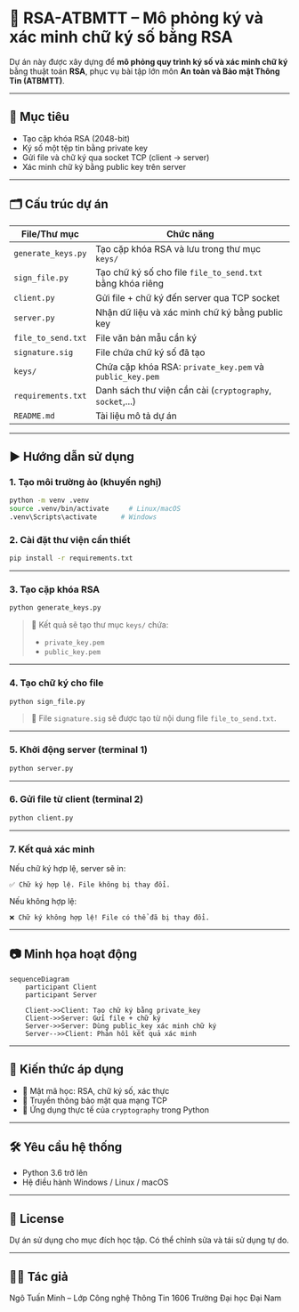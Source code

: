 
# 🔐 RSA-ATBMTT – Mô phỏng ký và xác minh chữ ký số bằng RSA

Dự án này được xây dựng để **mô phỏng quy trình ký số và xác minh chữ ký** bằng thuật toán **RSA**, phục vụ bài tập lớn môn **An toàn và Bảo mật Thông Tin (ATBMTT)**.

---

## 📌 Mục tiêu

- Tạo cặp khóa RSA (2048-bit)
- Ký số một tệp tin bằng private key
- Gửi file và chữ ký qua socket TCP (client → server)
- Xác minh chữ ký bằng public key trên server

---

## 🗂️ Cấu trúc dự án

| File/Thư mục         | Chức năng                                                                 |
|----------------------|--------------------------------------------------------------------------|
| `generate_keys.py`   | Tạo cặp khóa RSA và lưu trong thư mục `keys/`                            |
| `sign_file.py`       | Tạo chữ ký số cho file `file_to_send.txt` bằng khóa riêng                |
| `client.py`          | Gửi file + chữ ký đến server qua TCP socket                              |
| `server.py`          | Nhận dữ liệu và xác minh chữ ký bằng public key                          |
| `file_to_send.txt`   | File văn bản mẫu cần ký                                                   |
| `signature.sig`      | File chứa chữ ký số đã tạo                                               |
| `keys/`              | Chứa cặp khóa RSA: `private_key.pem` và `public_key.pem`                |
| `requirements.txt`   | Danh sách thư viện cần cài (`cryptography`, `socket`,...)                |
| `README.md`          | Tài liệu mô tả dự án                                                     |

---

## ▶️ Hướng dẫn sử dụng

### 1. Tạo môi trường ảo (khuyến nghị)

```bash
python -m venv .venv
source .venv/bin/activate     # Linux/macOS
.venv\Scripts\activate      # Windows
```

### 2. Cài đặt thư viện cần thiết

```bash
pip install -r requirements.txt
```

---

### 3. Tạo cặp khóa RSA

```bash
python generate_keys.py
```

> 📁 Kết quả sẽ tạo thư mục `keys/` chứa:
> - `private_key.pem`
> - `public_key.pem`

---

### 4. Tạo chữ ký cho file

```bash
python sign_file.py
```

> 📄 File `signature.sig` sẽ được tạo từ nội dung file `file_to_send.txt`.

---

### 5. Khởi động server (terminal 1)

```bash
python server.py
```

---

### 6. Gửi file từ client (terminal 2)

```bash
python client.py
```

---

### 7. Kết quả xác minh

Nếu chữ ký hợp lệ, server sẽ in:
```
✅ Chữ ký hợp lệ. File không bị thay đổi.
```

Nếu không hợp lệ:
```
❌ Chữ ký không hợp lệ! File có thể đã bị thay đổi.
```

---

## 📷 Minh họa hoạt động

```mermaid
sequenceDiagram
    participant Client
    participant Server

    Client->>Client: Tạo chữ ký bằng private_key
    Client->>Server: Gửi file + chữ ký
    Server->>Server: Dùng public_key xác minh chữ ký
    Server-->>Client: Phản hồi kết quả xác minh
```

---

## 🧠 Kiến thức áp dụng

- 🔐 Mật mã học: RSA, chữ ký số, xác thực
- 📡 Truyền thông bảo mật qua mạng TCP
- 🧪 Ứng dụng thực tế của `cryptography` trong Python

---

## 🛠️ Yêu cầu hệ thống

- Python 3.6 trở lên
- Hệ điều hành Windows / Linux / macOS

---

## 📄 License

Dự án sử dụng cho mục đích học tập. Có thể chỉnh sửa và tái sử dụng tự do.

---

## 👨‍💻 Tác giả

Ngô Tuấn Minh – Lớp Công nghệ Thông Tin 1606
Trường Đại học Đại Nam
